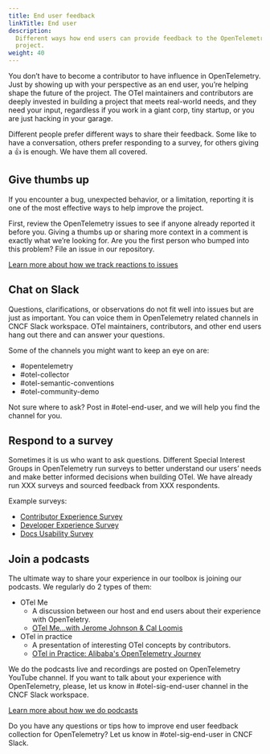 ```yaml
---
title: End user feedback
linkTitle: End user
description:
  Different ways how end users can provide feedback to the OpenTelemetry
  project.
weight: 40
---
```


You don’t have to become a contributor to have influence in OpenTelemetry. Just
by showing up with your perspective as an end user, you’re helping shape the
future of the project. The OTel maintainers and contributors are deeply invested
in building a project that meets real-world needs, and they need your input,
regardless if you work in a giant corp, tiny startup, or you are just hacking in
your garage.

Different people prefer different ways to share their feedback. Some like to
have a conversation, others prefer responding to a survey, for others giving a
👍 is enough. We have them all covered.

## Give thumbs up

If you encounter a bug, unexpected behavior, or a limitation, reporting it is
one of the most effective ways to help improve the project.

First, review the OpenTelemetry issues to see if anyone already reported it
before you. Giving a thumbs up or sharing more context in a comment is exactly
what we’re looking for. Are you the first person who bumped into this problem?
File an issue in our repository.

<!--➡️ TODO: Add a CTA "Review issues" linking to a list of projects in OTel org ) -->

[Learn more about how we track reactions to issues]() <!--➡️ TODO: Add an url-->

## Chat on Slack

Questions, clarifications, or observations do not fit well into issues but are
just as important. You can voice them in OpenTelemetry related channels in CNCF
Slack workspace. OTel maintainers, contributors, and other end users hang out
there and can answer your questions.

Some of the channels you might want to keep an eye on are:

- #opentelemetry
- #otel-collector
- #otel-semantic-conventions
- #otel-community-demo

Not sure where to ask? Post in #otel-end-user, and we will help you find the
channel for you.

<!--➡️ TODO: Add a CTA "[Join CNCF Slack](https://communityinviter.com/apps/cloud-native/cncf)")-->

## Respond to a survey

Sometimes it is us who want to ask questions. Different Special Interest Groups
in OpenTelemetry run surveys to better understand our users’ needs and make
better informed decisions when building OTel. We have already run XXX surveys
and sourced feedback from XXX respondents.

Example surveys:
- [Contributor Experience Survey](https://opentelemetry.io/blog/2025/contribex-survey-results/)
- [Developer Experience Survey](https://opentelemetry.io/blog/2025/devex-survey/)
- [Docs Usability Survey](https://opentelemetry.io/blog/2024/otel-docs-survey/)
<!--➡️ TODO: Turn links into embeds-->

<!-- 
➡️ TODO:

Currently, we are running the OTel Collector survey, and we want to hear from you

Add a CTA "[Respond to survey](https://forms.gle/Q2Ndq7HyWheVWAia8)"-->

<!--➡️ TODO: Add an info link to a page about surveys: [Learn more about how we run surveys]()-->

## Join a podcasts

The ultimate way to share your experience in our toolbox is joining our
podcasts. We regularly do 2 types of them:

- OTel Me
  - A discussion between our host and end users about their experience with
    OpenTeletry.
  - [OTel Me...with Jerome Johnson & Cal Loomis](https://www.youtube.com/live/DrD35XxTDsY?si=d_9s2tGVUszQliwF)
- OTel in practice
  - A presentation of interesting OTel concepts by contributors.
  - [OTel in Practice: Alibaba's OpenTelemetry Journey](https://www.youtube.com/live/fgbB0HhVBq8?si=64Sr6vdv4w6ZYg8s)
  <!--➡️ TODO: Turn links into embeds-->

We do the podcasts live and recordings are posted on OpenTelemetry YouTube
channel. If you want to talk about your experience with OpenTelemetry, please,
let us know in #otel-sig-end-user channel in the CNCF Slack workspace. 

[Learn more about how we do podcasts](otel-in-practice/)

Do you have any questions or tips how to improve end user feedback collection
for OpenTelemetry? Let us know in #otel-sig-end-user in CNCF Slack.

<!--Looking to connect with other OpenTelemetry end users in a vendor-agnostic
space, or to learn more about OpenTelemetry? Perhaps you have some feedback
about your implementation or adoption that you'd like to share with project
contributors, or you want to help prioritize project issues. You've come to the
right place!

- To provide feedback and help prioritize work:
  - [Vote and comment on GitHub issues](issue-participation/), it only takes one
    click!
  - Participate in a [direct interview/feedback session](interviews-feedback/)
  - Take our [most recent survey](feedback-survey/)
- To learn about OpenTelemetry, check out:
  - [OTel in practice](otel-in-practice/)
  - Curated content on the
    [OpenTelemetry YouTube channel](https://www.youtube.com/@otel-official)
- To connect with other end users and learn about upcoming events, join the
  [Slack channel](slack-channel/).

These forums aim to bring together operations and development engineers from
different organizations to discuss challenges and solutions to achieving
ubiquitous observability. We encourage you to share your successes and failures,
discover best practices, and meet others who are also on a journey to implement
observability powered by OpenTelemetry.

### Topics

This group is what its members make it -- whatever is of interest to the group
is fair game!

But here are some of the kinds of things we expect will be on the table:

- Refactoring with telemetry
- What is company X doing with OpenTelemetry?
- Correlating multiple observability signals
- Maintaining and scaling OpenTelemetry deployments
- Writing custom instrumentation

### Questions

**Is this group only for OpenTelemetry end users?**

Everybody is welcome to join and discuss their journey to observability. This
group is hosted by the OpenTelemetry Community End-User SIG, so we expect most
participants will be from organizations that are evaluating or using
OpenTelemetry.

**I have questions about this, who can I reach out to?**

You can find members of the
[OpenTelemetry End User SIG](https://github.com/open-telemetry/sig-end-user) in
[#otel-sig-end-user](https://cloud-native.slack.com/archives/C01RT3MSWGZ).-->
